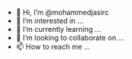 - 👋 Hi, I’m @mohammedjasirc
- 👀 I’m interested in ...
- 🌱 I’m currently learning ...
- 💞️ I’m looking to collaborate on ...
- 📫 How to reach me ...

<!---
mohammedjasirc/mohammedjasirc is a ✨ special ✨ repository because its `README.md` (this file) appears on your GitHub profile.
You can click the Preview link to take a look at your changes.
--->
